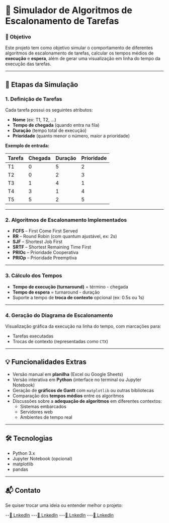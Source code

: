 # 🧠 Simulador de Algoritmos de Escalonamento de Tarefas

### 📌 Objetivo  
Este projeto tem como objetivo simular o comportamento de diferentes algoritmos de escalonamento de tarefas, calcular os tempos médios de **execução** e **espera**, além de gerar uma visualização em linha do tempo da execução das tarefas.

---

## 🧩 Etapas da Simulação

### 1. Definição de Tarefas  
Cada tarefa possui os seguintes atributos:

- **Nome** (ex: T1, T2, ...)
- **Tempo de chegada** (quando entra na fila)
- **Duração** (tempo total de execução)
- **Prioridade** (quanto menor o número, maior a prioridade)

**Exemplo de entrada:**

| Tarefa | Chegada | Duração | Prioridade |
|--------|---------|---------|------------|
| T1     | 0       | 5       | 2          |
| T2     | 0       | 2       | 3          |
| T3     | 1       | 4       | 1          |
| T4     | 3       | 1       | 4          |
| T5     | 5       | 2       | 5          |

---

### 2. Algoritmos de Escalonamento Implementados

- **FCFS** – First Come First Served  
- **RR** – Round Robin (com quantum ajustável, ex: 2s)  
- **SJF** – Shortest Job First  
- **SRTF** – Shortest Remaining Time First  
- **PRIOc** – Prioridade Cooperativa  
- **PRIOp** – Prioridade Preemptiva  

---

### 3. Cálculo dos Tempos

- **Tempo de execução (turnaround)** = término - chegada  
- **Tempo de espera** = turnaround - duração  
- Suporte a tempo de **troca de contexto** opcional (ex: 0.5s ou 1s)

---

### 4. Geração do Diagrama de Escalonamento

Visualização gráfica da execução na linha do tempo, com marcações para:

- Tarefas executadas
- Trocas de contexto (representadas como `CTX`)

---

## 💡 Funcionalidades Extras

- Versão manual em **planilha** (Excel ou Google Sheets)  
- Versão interativa em **Python** (interface no terminal ou Jupyter Notebook)  
- Geração de **gráficos de Gantt** com `matplotlib` ou outras bibliotecas  
- Comparação dos **tempos médios** entre os algoritmos  
- Discussões sobre a **adequação de algoritmos** em diferentes contextos:  
  - Sistemas embarcados  
  - Servidores web  
  - Ambientes de tempo real  

---

## 🛠️ Tecnologias

- Python 3.x  
- Jupyter Notebook (opcional)  
- matplotlib  
- pandas  

---

## 📬 Contato

Se quiser trocar uma ideia ou entender melhor o projeto:

--[🔗 LnkedIn](https://www.linkedin.com/in/daviteramoto/)
---[🔗 LnkedIn](https://www.linkedin.com/in/gustavo-henrique-portari-300b05205/)
---[🔗 LnkedIn](https://www.linkedin.com/in/jo%C3%A3o-vitor-antunes-nascimento/)
---[🔗 LnkedIn](https://www.linkedin.com/in/leonardo-rodrigues-471a611b8/)
